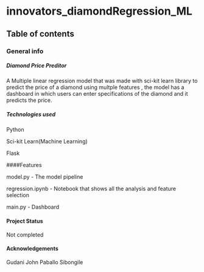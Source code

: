 # innovators_diamondRegression_ML
## Table of contents 
### General info 

##### Diamond Price Preditor 

A Multiple linear regression model that was made with sci-kit learn library to predict the price of a diamond using multple features , the model has a dashboard in which users can enter specifications of the diamond and it predicts the price.

##### Technologies used 

Python 

Sci-kit Learn(Machine Learning)

Flask

####Features 

model.py - The model pipeline 

regression.ipynb - Notebook that shows all the analysis and feature selection

main.py - Dashboard

#### Project Status 

Not completed

#### Acknowledgements 
Gudani
John
Paballo
Sibongile